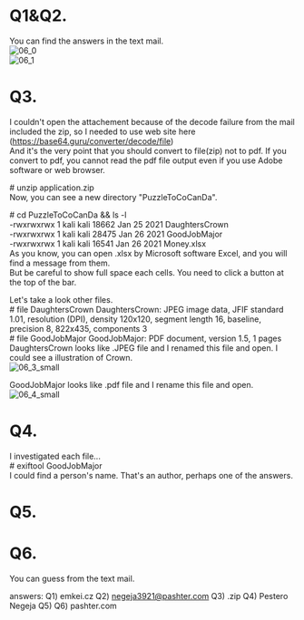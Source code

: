 # Q1&Q2.  
You can find the answers in the text mail.  
![06_0](https://user-images.githubusercontent.com/39981286/159650511-177f8cac-6b5b-4167-9aa4-8346b49b060a.jpg)  
![06_1](https://user-images.githubusercontent.com/39981286/159651897-77269c44-40c7-4884-98a2-1dcda2df9425.jpg)  

# Q3.  
I couldn't open the attachement because of the decode failure from the mail included the zip, so I needed to use web site here (https://base64.guru/converter/decode/file)  
And it's the very point that you should convert to file(zip) not to pdf. If you convert to pdf, you cannot read the pdf file output even if you use Adobe software or web browser.  

\# unzip application.zip  
Now, you can see a new directory "PuzzleToCoCanDa".  

\# cd PuzzleToCoCanDa && ls -l  
-rwxrwxrwx 1 kali kali 18662 Jan 25  2021  DaughtersCrown  
-rwxrwxrwx 1 kali kali 28475 Jan 26  2021  GoodJobMajor  
-rwxrwxrwx 1 kali kali 16541 Jan 26  2021  Money.xlsx  
As you know, you can open .xlsx by Microsoft software Excel, and you will find a message from them.  
But be careful to show full space each cells. You need to click a button at the top of the bar.  

Let's take a look other files.  
\# file DaughtersCrown
DaughtersCrown: JPEG image data, JFIF standard 1.01, resolution (DPI), density 120x120, segment length 16, baseline, precision 8, 822x435, components 3  
\# file GoodJobMajor
GoodJobMajor: PDF document, version 1.5, 1 pages  
DaughtersCrown looks like .JPEG file and I renamed this file and open. I could see a illustration of Crown.  
 ![06_3_small](https://user-images.githubusercontent.com/39981286/159651488-a2cf5556-3f9b-4972-b04b-66d745567789.jpg)  

GoodJobMajor looks like .pdf file and I rename this file and open.  
![06_4_small](https://user-images.githubusercontent.com/39981286/159651500-47a2901a-e7a6-481f-b906-2c7dbaee213f.jpg)  

# Q4.    
I investigated each file...  
\# exiftool GoodJobMajor  
I could find a person's name. That's an author, perhaps one of the answers.  

# Q5.  

# Q6.  
You can guess from the text mail.  

answers:
Q1) emkei.cz
Q2) negeja3921@pashter.com
Q3) .zip
Q4) Pestero Negeja
Q5)
Q6) pashter.com

